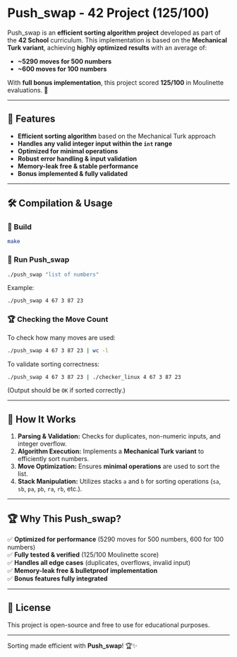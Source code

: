 # Push_swap - 42 Project (125/100)

Push_swap is an **efficient sorting algorithm project** developed as part of the **42 School** curriculum. This implementation is based on the **Mechanical Turk variant**, achieving **highly optimized results** with an average of:
- **~5290 moves for 500 numbers**
- **~600 moves for 100 numbers**

With **full bonus implementation**, this project scored **125/100** in Moulinette evaluations. 🚀

---

## 🌟 Features
- **Efficient sorting algorithm** based on the Mechanical Turk approach
- **Handles any valid integer input within the `int` range**
- **Optimized for minimal operations**
- **Robust error handling & input validation**
- **Memory-leak free & stable performance**
- **Bonus implemented & fully validated**

---

## 🛠️ Compilation & Usage
### 🔧 Build
```bash
make
```

### 🚀 Run Push_swap
```bash
./push_swap "list of numbers"
```
Example:
```bash
./push_swap 4 67 3 87 23
```

### 🏆 Checking the Move Count
To check how many moves are used:
```bash
./push_swap 4 67 3 87 23 | wc -l
```

To validate sorting correctness:
```bash
./push_swap 4 67 3 87 23 | ./checker_linux 4 67 3 87 23
```
(Output should be `OK` if sorted correctly.)

---

## 📖 How It Works
1. **Parsing & Validation:** Checks for duplicates, non-numeric inputs, and integer overflow.
2. **Algorithm Execution:** Implements a **Mechanical Turk variant** to efficiently sort numbers.
3. **Move Optimization:** Ensures **minimal operations** are used to sort the list.
4. **Stack Manipulation:** Utilizes stacks `a` and `b` for sorting operations (`sa`, `sb`, `pa`, `pb`, `ra`, `rb`, etc.).

---

## 🏆 Why This Push_swap?
✅ **Optimized for performance** (5290 moves for 500 numbers, 600 for 100 numbers)  
✅ **Fully tested & verified** (125/100 Moulinette score)  
✅ **Handles all edge cases** (duplicates, overflows, invalid input)  
✅ **Memory-leak free & bulletproof implementation**  
✅ **Bonus features fully integrated**  

---

## 📜 License
This project is open-source and free to use for educational purposes.

---

Sorting made efficient with **Push_swap**! 🏆✨

